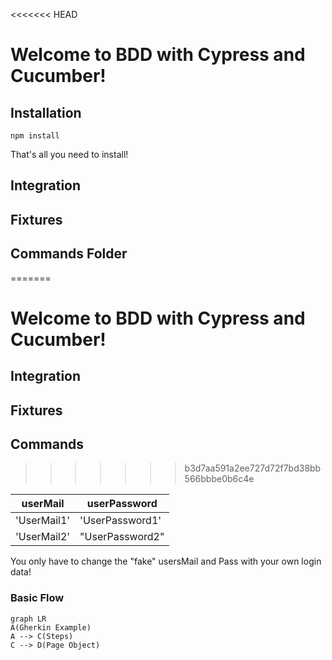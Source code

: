 <<<<<<< HEAD

# Welcome to BDD with Cypress and Cucumber!
## Installation
`npm install `

That's all you need to install!

## Integration
## Fixtures
## Commands Folder
=======
# Welcome to BDD with Cypress and Cucumber!
## Integration
## Fixtures
## Commands
>>>>>>> b3d7aa591a2ee727d72f7bd38bb566bbbe0b6c4e

|userMail                        |userPassword              |
|-------------------------------|---------------------------|
|         'UserMail1'           |'UserPassword1'            |
|         'UserMail2'           |"UserPassword2"            |

You only have to change the "fake" usersMail and Pass with your own login data!

### Basic Flow
```mermaid
graph LR
A(Gherkin Example) 
A --> C(Steps)
C --> D(Page Object)
```